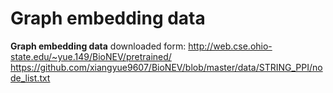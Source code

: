 # Graph embedding data

**Graph embedding data** downloaded form: 
	http://web.cse.ohio-state.edu/~yue.149/BioNEV/pretrained/
	https://github.com/xiangyue9607/BioNEV/blob/master/data/STRING_PPI/node_list.txt
